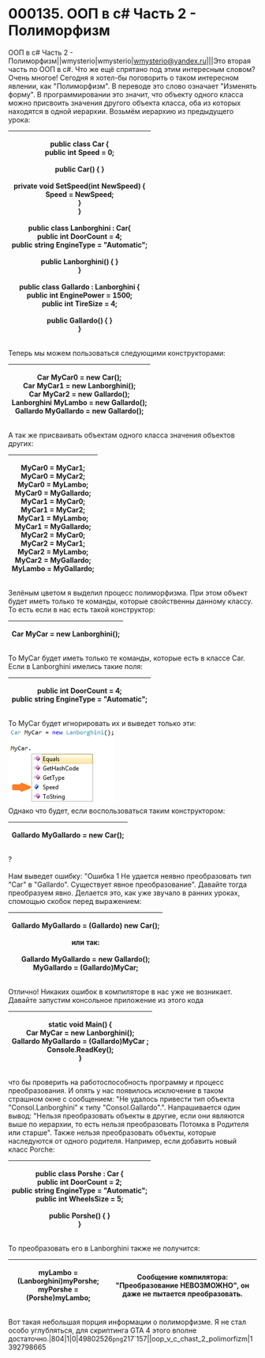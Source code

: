 # 000135. ООП в c# Часть 2 - Полиморфизм

ООП в c# Часть 2 - Полиморфизм||wmysterio|wmysterio|wmysterio@yandex.ru|||Это вторая часть по ООП в c#. Что же ещё спрятано под этим интересным словом? Очень многое! Сегодня я хотел-бы поговорить о таком интересном явлении, как "Полиморфизм". В переводе это слово означает "Изменять форму". В программировании это значит, что объекту одного класса можно присвоить значения другого объекта класса, оба из которых находятся в одной иерархии. Возьмём иерархию из предыдущего урока:

| <p>    public class Car {<br>        public int Speed = 0;<br><br>        public Car() { }<br><br>        private void SetSpeed(int NewSpeed) {<br>            Speed = NewSpeed;<br>        }<br>    }<br><br>    public class Lanborghini : Car{<br>        public int DoorCount = 4;<br>        public string EngineType = "Automatic";<br><br>        public Lanborghini() { }<br>    }<br><br>    public class Gallardo : Lanborghini {<br>        public int EnginePower = 1500;<br>        public int TireSize = 4;<br><br>        public Gallardo() { }<br>    }<br></p> |
| ------------------------------------------------------------------------------------------------------------------------------------------------------------------------------------------------------------------------------------------------------------------------------------------------------------------------------------------------------------------------------------------------------------------------------------------------------------------------------------------------------------------------------------------------------------------------------- |

Теперь мы можем пользоваться следующими конструкторами:

| <p>Car MyCar0 = new Car();<br>Car MyCar1 = new Lanborghini();<br>Car MyCar2 = new Gallardo();<br>Lanborghini MyLambo = new Gallardo();<br>Gallardo MyGallardo = new Gallardo();<br></p> |
| --------------------------------------------------------------------------------------------------------------------------------------------------------------------------------------- |

А так же присваивать объектам одного класса значения объектов других:

| <p>MyCar0 = MyCar1;<br>MyCar0 = MyCar2;<br>MyCar0 = MyLambo;<br>MyCar0 = MyGallardo;<br>MyCar1 = MyCar0;<br>MyCar1 = MyCar2;<br>MyCar1 = MyLambo;<br>MyCar1 = MyGallardo;<br>MyCar2 = MyCar0;<br>MyCar2 = MyCar1;<br>MyCar2 = MyLambo;<br>MyCar2 = MyGallardo;<br>MyLambo = MyGallardo;<br></p> |
| ----------------------------------------------------------------------------------------------------------------------------------------------------------------------------------------------------------------------------------------------------------------------------------------------- |

Зелёным цветом я выделил процесс полиморфизма. При этом объект будет иметь только те команды, которые свойственны данному классу. То есть если в нас есть такой конструктор:

| <p>Car MyCar = new Lanborghini();<br></p> |
| ----------------------------------------- |

То MyCar будет иметь только те команды, которые есть в классе Car. Если в Lanborghini имелись такие поля:

| <p>public int DoorCount = 4;<br>public string EngineType = "Automatic";<br></p> |
| ------------------------------------------------------------------------------- |

То MyCar будет игнорировать их и выведет только эти:\
![](../\_pu/1/49802526.png)\
Однако что будет, если воспользоваться таким конструктором:

| <p>Gallardo MyGallardo = new Car();<br></p> |
| ------------------------------------------- |

?\
\
Нам выведет ошибку: "Ошибка 1 Не удается неявно преобразовать тип "Car" в "Gallardo". Существует явное преобразование". Давайте тогда преобразуем явно. Делается это, как уже звучало в ранних уроках, спомощью скобок перед выражением:

| <p>Gallardo MyGallardo = (Gallardo) new Car();<br><br>или так:<br><br>Gallardo MyGallardo = new Gallardo();<br>MyGallardo = (Gallardo)MyCar;<br></p> |
| ---------------------------------------------------------------------------------------------------------------------------------------------------- |

Отлично! Никаких ошибок в компиляторе в нас уже не возникает. Давайте запустим консольное приложение из этого кода

| <p>static void Main() {<br>    Car MyCar = new Lanborghini();<br>    Gallardo MyGallardo = (Gallardo)MyCar ;<br>    Console.ReadKey();<br>}<br></p> |
| --------------------------------------------------------------------------------------------------------------------------------------------------- |

что бы проверить на работоспособность программу и процесс преобразования. И опять у нас появилось исключение в таком страшном окне с сообщением: "Не удалось привести тип объекта "Consol.Lanborghini" к типу "Consol.Gallardo".". Напрашивается один вывод: "Нельзя преобразовать объекты в другие, если они являются выше по иерархии, то есть нельзя преобразовать Потомка в Родителя или старше". Также нельзя преобразовать объекты, которые наследуются от одного родителя. Например, если добавить новый класс Porche:

| <p>    public class Porshe : Car {<br>        public int DoorCount = 2;<br>        public string EngineType = "Automatic";<br>        public int WheelsSize = 5;<br><br>        public Porshe() { }<br>    }<br></p> |
| -------------------------------------------------------------------------------------------------------------------------------------------------------------------------------------------------------------------- |

То преобразовать его в Lanborghini также не получится:

| <p>myLambo = (Lanborghini)myPorshe;<br>myPorshe = (Porshe)myLambo;<br></p> | <p>Сообщение компилятора: "Преобразование <strong>НЕВОЗМОЖНО</strong>", он даже не пытается преобразовать.<br></p> |
| -------------------------------------------------------------------------- | ------------------------------------------------------------------------------------------------------------------ |

Вот такая небольшая порция информации о полиморфизме. Я не стал особо углубляться, для скриптинга GTA 4 этого вполне достаточно.|804|1|0|49802526`png`217\`157||oop\_v\_c\_chast\_2\_polimorfizm|1392798665
